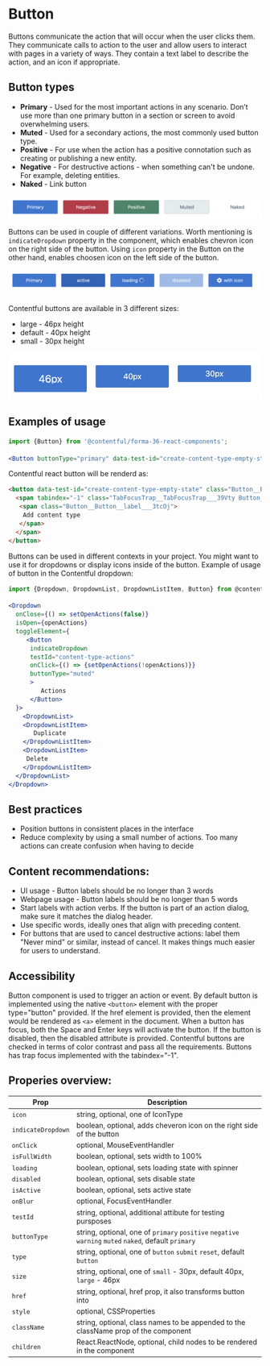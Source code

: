# Button

Buttons communicate the action that will occur when the user clicks them. They communicate calls to action to the user and allow users to interact with pages in a variety of ways. They contain a text label to describe the action, and an icon if appropriate.

## Button types

- **Primary** - Used for the most important actions in any scenario. Don’t use more than one primary button in a section or screen to avoid overwhelming users.
- **Muted** - Used for a secondary actions, the most commonly used button type.
- **Positive** - For use when the action has a positive connotation such as creating or publishing a new entity.
- **Negative** - For destructive actions - when something can't be undone. For example, deleting entities.
- **Naked** - Link button


![button overview](images/img.png)

Buttons can be used in couple of different variations. Worth mentioning is `indicateDropdown` property in the component, which enables chevron icon on the right side of the button. Using `icon` property in the Button on the other hand, enables choosen icon on the left side of the button.

![Button variations](images/img-1.png)

Contentful buttons are available in 3 different sizes: 
 - large - 46px height
 - default - 40px height
 - small - 30px height

![Button sizes overview](images/img-2.png)


## Examples of usage

```jsx
import {Button} from '@contentful/forma-36-react-components';

<Button buttonType="primary" data-test-id="create-content-type-empty-state">Add content type</Button>

```
Contentful react button will be renderd as:

```html
<button data-test-id="create-content-type-empty-state" class="Button__Button___1ZfFj a11y__focus-border--default___60AXp Button__Button--primary___JImeO" type="button">
  <span tabindex="-1" class="TabFocusTrap__TabFocusTrap___39Vty Button__Button__inner-wrapper___3qrNC">
   <span class="Button__Button__label___3tcOj">
    Add content type
   </span>
  </span>
</button>
```

Buttons  can be used in different contexts in your project. You might want to use it for dropdowns or display icons inside of the button.
Example of usage of button in the Contentful dropdown:

```jsx
import {Dropdown, DropdownList, DropdownListItem, Button} from @contentful/forma-36-react-components

<Dropdown
  onClose={() => setOpenActions(false)}
  isOpen={openActions}
  toggleElement={
     <Button
      indicateDropdown
      testId="content-type-actions"
      onClick={() => {setOpenActions(!openActions)}}
      buttonType="muted"
      >
         Actions
      </Button>
  }>
    <DropdownList>
    <DropdownListItem>
       Duplicate
    </DropdownListItem>
    <DropdownListItem>
     Delete
    </DropdownListItem>
  </DropdownList>
</Dropdown>
```

## Best practices

- Position buttons in consistent places in the interface
- Reduce complexity by using a small number of actions. Too many actions can create confusion when having to decide

## Content recommendations:

 - UI usage - Button labels should be no longer than 3 words
 - Webpage usage - Button labels should be no longer than 5 words
 - Start labels with action verbs. If the button is part of an action dialog, make sure it matches the dialog header.
 - Use specific words, ideally ones that align with preceding content.
 - For buttons that are used to cancel destructive actions: label them "Never mind" or similar, instead of cancel. It makes things much easier for users to understand.

## Accessibility

Button component is used to trigger an action or event. By default button is implemented using the native `<button>` element with the proper type="button" provided. If the href element is provided, then the element would be rendered as `<a>` element in the document.
When a button has focus, both the Space and Enter keys will activate the button. If the button is disabled, then the disabled attribute is provided.
Contentful buttons are checked in terms of color contrast and pass all the requirements.
Buttons has trap focus implemented with the tabindex="-1".

## Properies overview:

|Prop|Description|
|-|-|
|`icon`| string, optional, one of IconType |
|`indicateDropdown`| boolean, optional, adds cheveron icon on the right side of the button |
|`onClick`| optional, MouseEventHandler |
|`isFullWidth`| boolean, optional, sets width to 100% |
|`loading`| boolean, optional, sets loading state with spinner |
|`disabled`| boolean, optional, sets disable state |
|`isActive`| boolean, optional, sets active state |
|`onBlur`| optional, FocusEventHandler |
|`testId`| string, optional, additional attibute for testing pursposes |
|`buttonType`| string, optional, one of `primary` `positive` `negative` `warning` `muted` `naked`, default `primary` |
|`type`| string, optional, one of `button` `submit` `reset`, default `button` |
|`size`| string, optional, one of `small` - 30px, default 40px, `large` - 46px |
|`href`| string, optional, href prop, it also transforms button into <a> |
|`style`| optional, CSSProperties |
|`className`| string, optional, class names to be appended to the className prop of the component |
|`children`| React.ReactNode, optional, child nodes to be rendered in the component |
